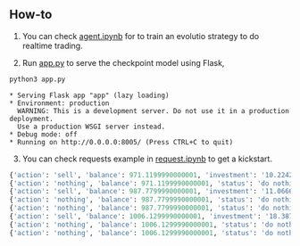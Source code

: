 ## How-to

1. You can check [agent.ipynb](agent.ipynb) for to train an evolutio strategy to do realtime trading.

2. Run [app.py](app.py) to serve the checkpoint model using Flask,

```bash
python3 app.py
```

```text
* Serving Flask app "app" (lazy loading)
* Environment: production
  WARNING: This is a development server. Do not use it in a production deployment.
  Use a production WSGI server instead.
* Debug mode: off
* Running on http://0.0.0.0:8005/ (Press CTRL+C to quit)
```

3. You can check requests example in [request.ipynb](request.ipynb) to get a kickstart.

```python
{'action': 'sell', 'balance': 971.1199990000001, 'investment': '10.224268 %', 'status': 'sell 1 unit, price 16.709999', 'timestamp': '2019-05-26 01:12:10.370206'}
{'action': 'nothing', 'balance': 971.1199990000001, 'status': 'do nothing', 'timestamp': '2019-05-26 01:12:10.376245'}
{'action': 'sell', 'balance': 987.7799990000001, 'investment': '11.066667 %', 'status': 'sell 1 unit, price 16.660000', 'timestamp': '2019-05-26 01:12:10.382282'}
{'action': 'nothing', 'balance': 987.7799990000001, 'status': 'do nothing', 'timestamp': '2019-05-26 01:12:10.388330'}
{'action': 'nothing', 'balance': 987.7799990000001, 'status': 'do nothing', 'timestamp': '2019-05-26 01:12:10.394324'}
{'action': 'sell', 'balance': 1006.1299990000001, 'investment': '18.387097 %', 'status': 'sell 1 unit, price 18.350000', 'timestamp': '2019-05-26 01:12:10.400104'}
{'action': 'nothing', 'balance': 1006.1299990000001, 'status': 'do nothing', 'timestamp': '2019-05-26 01:12:10.405804'}
{'action': 'nothing', 'balance': 1006.1299990000001, 'status': 'do nothing', 'timestamp': '2019-05-26 01:12:10.411531'}
```
